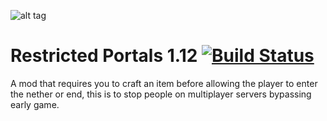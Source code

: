 ![alt tag](https://raw.githubusercontent.com/MoreThanHidden/RestrictedPortals/master/src/main/resources/logo.png)

Restricted Portals 1.12 [![Build Status](https://travis-ci.org/MoreThanHidden/RestrictedPortals.svg?branch=master)](https://travis-ci.org/MoreThanHidden/RestrictedPortals)
=========================

A mod that requires you to craft an item before allowing the player to enter the nether or end, this is to stop people on multiplayer servers bypassing early game.


